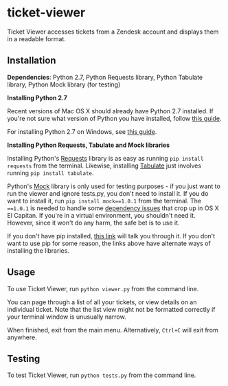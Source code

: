 # ticket-viewer

Ticket Viewer accesses tickets from a Zendesk account and displays them in a readable format.

## Installation

**Dependencies**: Python 2.7, Python Requests library, Python Tabulate library, Python Mock library (for testing)

**Installing Python 2.7**

Recent versions of Mac OS X should already have Python 2.7 installed. If you're not sure what version of Python you have installed, follow [this guide](http://docs.python-guide.org/en/latest/starting/install/osx/).

For installing Python 2.7 on Windows, see [this guide](http://docs.python-guide.org/en/latest/starting/install/win/).

**Installing Python Requests, Tabulate and Mock libraries**

Installing Python's [Requests](https://pypi.python.org/pypi/requests/) library is as easy as running `pip install requests` from the terminal. Likewise, installing [Tabulate](https://pypi.python.org/pypi/tabulate) just involves running `pip install tabulate`.

Python's [Mock](https://pypi.python.org/pypi/mock) library is only used for testing purposes - if you just want to run the viewer and ignore tests.py, you don't need to install it. If you do want to install it, run `pip install mock==1.0.1` from the terminal.
The `==1.0.1` is needed to handle some [dependency issues](https://github.com/pypa/pip/issues/3165) that crop up in OS X El Capitan. If you're in a virtual environment, you shouldn't need it. However, since it won't do any harm, the safe bet is to use it.

If you don't have pip installed, [this link](http://docs.python-guide.org/en/latest/starting/install/osx/#install-osx) will talk you through it. If you don't want to use pip for some reason, the links above have alternate ways of installing the libraries.

## Usage

To use Ticket Viewer, run `python viewer.py` from the command line.

You can page through a list of all your tickets, or view details on an individual ticket. Note that the list view might not be formatted correctly if your terminal window is unusually narrow.

When finished, exit from the main menu. Alternatively, `Ctrl+C` will exit from anywhere.

## Testing

To test Ticket Viewer, run `python tests.py` from the command line.

